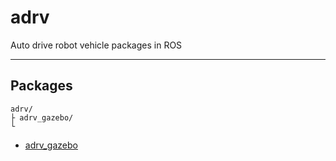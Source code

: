 # adrv

Auto drive robot vehicle packages in ROS

----------------------------------------

## Packages

```
adrv/
├ adrv_gazebo/
└
```

- [adrv_gazebo](httsp://github.com/DaiGuard/adrv/adrv_gazebo/README.md)